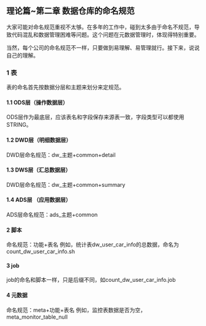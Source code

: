 ## 理论篇~第二章 数据仓库的命名规范

大家可能对命名规范重视不太够。在多年的工作中，碰到太多由于命名不规范，导致代码混乱和数据管理困难等问题。这个问题在元数据管理时，体现得特别重要。

当然，每个公司的命名规范不一样，只要做到易理解、易管理就行。接下来，说说自己的理解。

### 1 表
表的命名首先按数据分层和主题来划分来定规范。

#### 1.1 ODS层（操作数据层）
ODS层作为最底层，应该表名和字段保存来源表一致，字段类型可以都使用STRING。

#### 1.2 DWD层（明细数据层）
DWD层命名规范：dw_主题+common+detail

#### 1.3 DWS层（汇总数据层）
DWD层命名规范：dw_主题+common+summary

#### 1.4 ADS层 （应用数据层）
ADS层命名规范：ads_主题+common

#### 2 脚本
命名规范：功能+表名
例如，统计表dw_user_car_info的总数据，命名为count_dw_user_car_info.sh

#### 3 job

job的命名和脚本一样，只是后缀不同，如count_dw_user_car_info.job

#### 4 元数据

命名规范：meta+功能+表名
例如，监控表数据是否为空，meta_monitor_table_null

